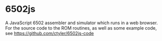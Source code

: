 # 6502js
A JavaScript 6502 assembler and simulator which runs in a web browser.
For the source code to the ROM routines, as well as some example code, see https://github.com/ctyler/6502js-code
